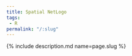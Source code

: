 ```yaml
---
title: Spatial NetLogo
tags:
 - R
permalink: "/:slug"
---
```

{% include description.md name=page.slug %}
